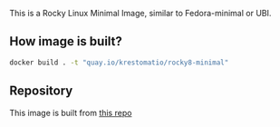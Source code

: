 This is a Rocky Linux Minimal Image, similar to Fedora-minimal or UBI.

## How image is built?
```bash
docker build . -t "quay.io/krestomatio/rocky8-minimal"
```

## Repository
This image is built from [this repo](https://github.com/krestomatio/container_builder/tree/master/rocky8-minimal)
